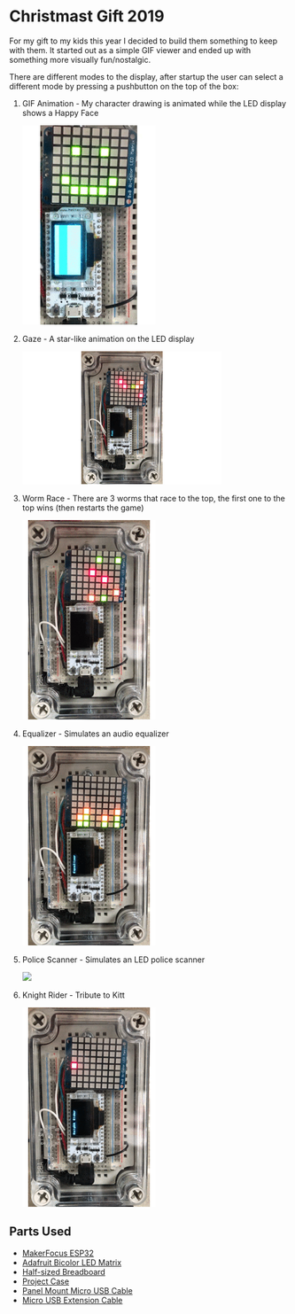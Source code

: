 # Christmast Gift 2019

For my gift to my kids this year I decided to build them something to keep with them.  It started out as a simple GIF viewer and ended up with something more visually fun/nostalgic.

There are different modes to the display, after startup the user can select a different mode by pressing a pushbutton on the top of the box:

1. GIF Animation - My character drawing is animated while the LED display shows a Happy Face

   ![](images/gifanimation.gif)

2. Gaze - A star-like animation on the LED display

   ![](images/gaze.gif)

3. Worm Race - There are 3 worms that race to the top, the first one to the top wins (then restarts the game)

   ![](images/wormrace.gif)

4. Equalizer - Simulates an audio equalizer

   ![](images/equalizer.gif)

5. Police Scanner - Simulates an LED police scanner

   ![](images/scanner.gif)

6. Knight Rider - Tribute to Kitt

   ![](images/knightrider.gif)

## Parts Used

* [MakerFocus ESP32](https://www.amazon.com/dp/B076KJZ5QM/ref=cm_sw_em_r_mt_dp_U_OA4jEbJS5QETJ)
* [Adafruit Bicolor LED Matrix](https://www.adafruit.com/product/902)
* [Half-sized Breadboard](https://www.adafruit.com/product/64)
* [Project Case](https://www.amazon.com/gp/product/B07H5D6Q1Y/ref=ppx_yo_dt_b_asin_title_o02_s00)
* [Panel Mount Micro USB Cable](https://www.amazon.com/gp/product/B07LB4F9V7/ref=ppx_yo_dt_b_asin_title_o02_s01)
* [Micro USB Extension Cable](https://www.amazon.com/gp/product/B06Y42W4FQ/ref=ppx_yo_dt_b_asin_title_o04_s00)